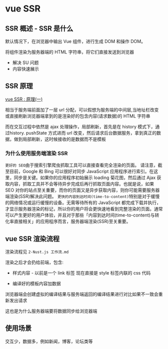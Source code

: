 # vue SSR

## SSR 概述 - SSR 是什么

默认情况下，在浏览器中输出 Vue 组件，进行生成 DOM 和操作 DOM。

将组件渲染为服务器端的 HTML 字符串，将它们直接发送到浏览器

+ 解决 SU 问题
+ 内容快速展示

## SSR 原理

[vue SSR : 原理(一)](https://blog.csdn.net/weixin_34102807/article/details/86030460)


[](https://segmentfault.com/a/1190000017479484)

相当于服务端前面加了一层 url 分配，可以假想为服务端的中间层,当地址栏改变或直接刷新浏览器端拿到的是渲染好的包含内容(请求数据)的 HTML 字符串

而在交互过程中依然是 ajax 处理操作，局部刷新，首先是在 history 模式下，通过history. pushState 方式进而 url 改变，然后请求后台数据服务，拿到真正的数据，做到局部刷新，这时候接收的是数据而不是模板

### 为什么使用服务端渲染 SSR

 `更好的 SEO`由于搜索引擎爬虫抓取工具可以直接查看完全渲染的页面。 请注意，截至目前，Google 和 Bing 可以很好对同步 JavaScript 应用程序进行索引。在这里，同步是关键。如果你的应用程序初始展示 loading 菊花图，然后通过 Ajax 获取内容，抓取工具并不会等待异步完成后再行抓取页面内容。也就是说，如果 SEO 对你的站点至关重要，而你的页面又是异步获取内容，则你可能需要服务器端渲染(SSR)解决此问题。
`更快的内容到达时间(time-to-content)`特别是对于缓慢的网络情况或运行缓慢的设备。无需等待所有的 JavaScript 都完成下载并执行，才显示服务器渲染的标记，所以你的用户将会更快速地看到完整渲染的页面。通常可以产生更好的用户体验，并且对于那些「内容到达时间(time-to-content)与转化率直接相关」的应用程序而言，服务器端渲染(SSR)至关重要。

## vue SSR 渲染流程

渲染流程见 `2-Nust.js 工作流.md`

渲染之后才会扔给前端，包含:

+ 样式内容 - 以前是一个 link 标签
现在直接是 style 标签内联的 css 代码

+ 编译好的模板内容加数据

浏览器端会创建虚拟的编译结果与服务端返回的编译结果进行对比如果不一致会重新发出请求


这也是为什么服务器端要将数据同步给浏览器端

## 使用场景

交互少，数据多，例如新闻，博客，论坛类等
